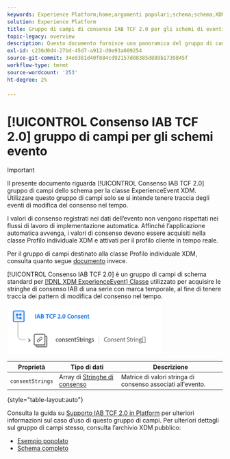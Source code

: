 ```yaml
---
keywords: Experience Platform;home;argomenti popolari;schema;schema;XDM;ExperienceEvent;campi;schemi;progettazione schema;gruppo di campi;gruppo di campi;iab;tcf;consenso;
solution: Experience Platform
title: Gruppo di campi di consenso IAB TCF 2.0 per gli schemi di eventi
topic-legacy: overview
description: Questo documento fornisce una panoramica del gruppo di campi dello schema di consenso IAB TCF 2.0 per la classe ExperienceEvent XDM.
exl-id: c236d0d4-27bd-45d7-a912-d0e93a609254
source-git-commit: 34e0381d40f884cd92157d08385d889b1739845f
workflow-type: tm+mt
source-wordcount: '253'
ht-degree: 2%

---
```


# [!UICONTROL Consenso IAB TCF 2.0] gruppo di campi per gli schemi evento

>[!IMPORTANT]
>
>Il presente documento riguarda [!UICONTROL Consenso IAB TCF 2.0] gruppo di campi dello schema per la classe ExperienceEvent XDM. Utilizzare questo gruppo di campi solo se si intende tenere traccia degli eventi di modifica del consenso nel tempo.
>
>I valori di consenso registrati nei dati dell’evento non vengono rispettati nei flussi di lavoro di implementazione automatica. Affinché l’applicazione automatica avvenga, i valori di consenso devono essere acquisiti nella classe Profilo individuale XDM e attivati per il profilo cliente in tempo reale.
>
>Per il gruppo di campi destinato alla classe Profilo individuale XDM, consulta quanto segue [documento](../profile/iab.md) invece.

[!UICONTROL Consenso IAB TCF 2.0] è un gruppo di campi di schema standard per [[!DNL XDM ExperienceEvent] Classe](../../classes/experienceevent.md) utilizzato per acquisire le stringhe di consenso IAB di una serie con marca temporale, al fine di tenere traccia dei pattern di modifica del consenso nel tempo.

![](../../images/field-groups/iab-event.png)

| Proprietà | Tipo di dati | Descrizione |
| --- | --- | --- |
| `consentStrings` | Array di [Stringhe di consenso](../../data-types/consent-string.md) | Matrice di valori stringa di consenso associati all&#39;evento. |

{style=&quot;table-layout:auto&quot;}

Consulta la guida su [Supporto IAB TCF 2.0 in Platform](../../../landing/governance-privacy-security/consent/iab/overview.md) per ulteriori informazioni sul caso d’uso di questo gruppo di campi. Per ulteriori dettagli sul gruppo di campi stesso, consulta l’archivio XDM pubblico:

* [Esempio popolato](https://github.com/adobe/xdm/blob/master/components/fieldgroups/experience-event/experienceevent-privacy.example.1.json)
* [Schema completo](https://github.com/adobe/xdm/blob/master/components/fieldgroups/experience-event/experienceevent-privacy.schema.json)
